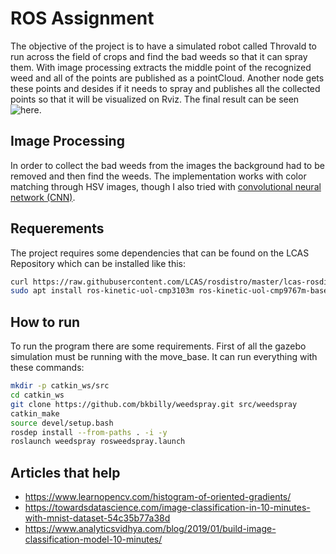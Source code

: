 # ROS Assignment
The objective of the project is to have a simulated robot called Throvald to run across the field of crops and find the bad weeds so that it can spray them. With image processing extracts the middle point of the recognized weed and all of the points are published as a pointCloud. Another node gets these points and desides if it needs to spray and publishes all the collected points so that it will be visualized on Rviz. The final result can be seen ![here](images/preview).

## Image Processing
In order to collect the bad weeds from the images the background had to be removed and then find the weeds. The implementation works with color matching through HSV images, though I also tried with [convolutional neural network (CNN)](mask_rcnn/README.md).

## Requerements
The project requires some dependencies that can be found on the LCAS Repository which can be installed like this:
```bash
curl https://raw.githubusercontent.com/LCAS/rosdistro/master/lcas-rosdistro-setup.sh | bash -
sudo apt install ros-kinetic-uol-cmp3103m ros-kinetic-uol-cmp9767m-base ros-kinetic-uol-cmp9767m-tutorial ros-kinetic-rqt-image-view
```

## How to run
To run the program there are some requirements. First of all the gazebo simulation must be running with the move_base. It can run everything with these commands:
```bash
mkdir -p catkin_ws/src
cd catkin_ws
git clone https://github.com/bkbilly/weedspray.git src/weedspray
catkin_make
source devel/setup.bash
rosdep install --from-paths . -i -y
roslaunch weedspray rosweedspray.launch
```


## Articles that help
 * https://www.learnopencv.com/histogram-of-oriented-gradients/
 * https://towardsdatascience.com/image-classification-in-10-minutes-with-mnist-dataset-54c35b77a38d
 * https://www.analyticsvidhya.com/blog/2019/01/build-image-classification-model-10-minutes/

